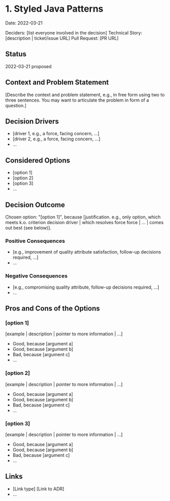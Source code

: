 # 1. Styled Java Patterns

Date: 2022-03-21

Deciders: \[list everyone involved in the decision] <!-- optional -->
Technical Story: \[description | ticket/issue URL] <!-- optional -->
Pull Request: \[PR URL] <!-- optional -->

## Status

2022-03-21 proposed

## Context and Problem Statement

\[Describe the context and problem statement, e.g., in free form using two to three sentences. You may want to articulate the problem in form of a question.]

## Decision Drivers <!-- optional -->

- \[driver 1, e.g., a force, facing concern, …]
- \[driver 2, e.g., a force, facing concern, …]
- … <!-- numbers of drivers can vary -->

## Considered Options

- \[option 1]
- \[option 2]
- \[option 3]
- … <!-- numbers of options can vary -->

## Decision Outcome

Chosen option: "\[option 1]", because \[justification. e.g., only option, which meets k.o. criterion decision driver | which resolves force force | … | comes out best (see below)].

### Positive Consequences <!-- optional -->

- \[e.g., improvement of quality attribute satisfaction, follow-up decisions required, …]
- …

### Negative Consequences <!-- optional -->

- \[e.g., compromising quality attribute, follow-up decisions required, …]
- …

## Pros and Cons of the Options <!-- optional -->

### \[option 1]

\[example | description | pointer to more information | …] <!-- optional -->

- Good, because \[argument a]
- Good, because \[argument b]
- Bad, because \[argument c]
- … <!-- numbers of pros and cons can vary -->

### \[option 2]

\[example | description | pointer to more information | …] <!-- optional -->

- Good, because \[argument a]
- Good, because \[argument b]
- Bad, because \[argument c]
- … <!-- numbers of pros and cons can vary -->

### \[option 3]

\[example | description | pointer to more information | …] <!-- optional -->

- Good, because \[argument a]
- Good, because \[argument b]
- Bad, because \[argument c]
- … <!-- numbers of pros and cons can vary -->

## Links <!-- optional -->

- \[Link type] \[Link to ADR] <!-- example: Refined by [ADR-0005](0005-example.md) -->
- … <!-- numbers of links can vary -->
